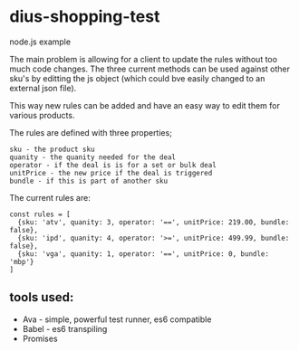 # dius-shopping-test

node.js example

The main problem is allowing for a client to update the rules without too much code changes. The three current methods can be used against other sku's by editting the js object (which could bve easily changed to an external json file).

This way new rules can be added and have an easy way to edit them for various products.

The rules are defined with three properties;

```
sku - the product sku
quanity - the quanity needed for the deal
operator - if the deal is is for a set or bulk deal
unitPrice - the new price if the deal is triggered
bundle - if this is part of another sku
```

The current rules are:
```
const rules = [
  {sku: 'atv', quanity: 3, operator: '==', unitPrice: 219.00, bundle: false},
  {sku: 'ipd', quanity: 4, operator: '>=', unitPrice: 499.99, bundle: false},
  {sku: 'vga', quanity: 1, operator: '==', unitPrice: 0, bundle: 'mbp'}
]
```

## tools used: ##
* Ava - simple, powerful test runner, es6 compatible 
* Babel - es6 transpiling
* Promises 
